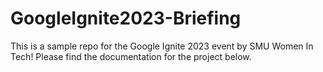 # GoogleIgnite2023-Briefing

This is a sample repo for the Google Ignite 2023 event by SMU Women In Tech! Please find the documentation for the project below. 
